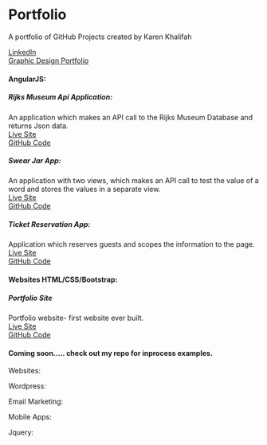 # Portfolio
A portfolio of GitHub Projects created by Karen Khalifah

<a href="https://www.linkedin.com/in/karen-khalifah/" target="_blank">LinkedIn</a> <br>
<a href="https://www.behance.net/karenkhali07d1" target="_blank">Graphic Design Portfolio</a>

<h4>AngularJS:</h4>  

<h5>Rijks Museum Api Application:</h5>
An application which makes an API call to the Rijks Museum Database and returns Json data. <br>
<a href="https://kkhalifah.github.io/Rijks-Museum-API/">Live Site</a> <br>
<a href="https://github.com/kkhalifah/Rijks-Museum-API">GitHub Code</a>

<h5>Swear Jar App:</h5>
An application with two views, which makes an API call to test the value of a word and stores the values in a separate view.<br>
<a href="https://kkhalifah.github.io/Final-Project/#!/index">Live Site</a> <br>
<a href="https://github.com/kkhalifah/Final-Project">GitHub Code</a>

<h5>Ticket Reservation App:</h5>
Application which reserves guests and scopes the information to the page.<br>
<a href="https://kkhalifah.github.io/reservation-ticket-app/">Live Site</a> <br>
<a href="https://github.com/kkhalifah/reservation-ticket-app">GitHub Code</a>

<h4>Websites HTML/CSS/Bootstrap:</h4>
<h5>Portfolio Site</h5>
Portfolio website- first website ever built.<br>
<a href="https://kkhalifah.github.io/Khalifah-Portfolio-First/">Live Site</a> <br>
<a href="https://github.com/kkhalifah/Khalifah-Portfolio-First">GitHub Code</a>

<h4> Coming soon..... check out my repo for inprocess examples. </h4>
Websites:

Wordpress:

Email Marketing:

Mobile Apps:



Jquery:
